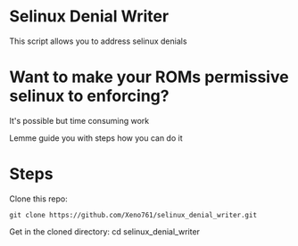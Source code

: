 # Selinux Denial Writer
This script allows you to address selinux denials 

# Want to make your ROMs permissive selinux to enforcing?
It's possible but time consuming work 

Lemme guide you with steps how you can do it 

# Steps
Clone this repo:
```
git clone https://github.com/Xeno761/selinux_denial_writer.git
```
Get in the cloned directory:
cd selinux_denial_writer
```
